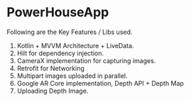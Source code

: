 # PowerHouseApp
Following are the Key Features / Libs used.
1. Kotlin + MVVM Architecture + LiveData.
2. Hilt for dependency injection.
3. CameraX implementation for capturing images.
4. Retrofit for Networking
5. Multipart images uploaded in parallel.
6. Google AR Core implementation, Depth API + Depth Map
7. Uploading Depth Image.
